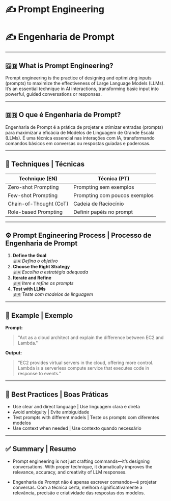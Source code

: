# ✍️ Prompt Engineering  
# ✍️ Engenharia de Prompt

---

## 🇬🇧 What is Prompt Engineering?

Prompt engineering is the practice of designing and optimizing inputs (prompts) to maximize the effectiveness of Large Language Models (LLMs). It’s an essential technique in AI interactions, transforming basic input into powerful, guided conversations or responses.

---

## 🇧🇷 O que é Engenharia de Prompt?

Engenharia de Prompt é a prática de projetar e otimizar entradas (prompts) para maximizar a eficácia de Modelos de Linguagem de Grande Escala (LLMs). É uma técnica essencial nas interações com IA, transformando comandos básicos em conversas ou respostas guiadas e poderosas.

---

## 🧠 Techniques | Técnicas

| Technique (EN)         | Técnica (PT)                   |
|------------------------|-------------------------------|
| Zero-shot Prompting    | Prompting sem exemplos        |
| Few-shot Prompting     | Prompting com poucos exemplos |
| Chain-of-Thought (CoT) | Cadeia de Raciocínio          |
| Role-based Prompting   | Definir papéis no prompt      |

---

## ⚙️ Prompt Engineering Process | Processo de Engenharia de Prompt

1. **Define the Goal**  
   *🇧🇷 Defina o objetivo*  
2. **Choose the Right Strategy**  
   *🇧🇷 Escolha a estratégia adequada*  
3. **Iterate and Refine**  
   *🇧🇷 Itere e refine os prompts*  
4. **Test with LLMs**  
   *🇧🇷 Teste com modelos de linguagem*

---

## 🧪 Example | Exemplo

**Prompt:**  
> "Act as a cloud architect and explain the difference between EC2 and Lambda."

**Output:**  
> "EC2 provides virtual servers in the cloud, offering more control. Lambda is a serverless compute service that executes code in response to events."

---

## 📌 Best Practices | Boas Práticas

- Use clear and direct language | Use linguagem clara e direta  
- Avoid ambiguity | Evite ambiguidade  
- Test prompts with different models | Teste os prompts com diferentes modelos  
- Use context when needed | Use contexto quando necessário  

---

## ✅ Summary | Resumo

* Prompt engineering is not just crafting commands—it’s designing conversations. With proper technique, it dramatically improves the relevance, accuracy, and creativity of LLM responses.

* Engenharia de Prompt não é apenas escrever comandos—é projetar conversas. Com a técnica certa, melhora significativamente a relevância, precisão e criatividade das respostas dos modelos.

